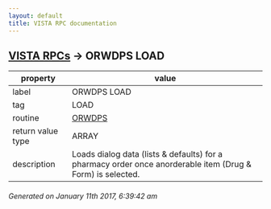 ```yaml
---
layout: default
title: VISTA RPC documentation
---
```




## [VISTA RPCs](TableOfContent.md) &#8594; ORWDPS LOAD 

 property | value 
--- | --- 
 label | ORWDPS LOAD
 tag | LOAD
 routine | [ORWDPS](http://code.osehra.org/dox/Routine_ORWDPS_source.html)
 return value type | ARRAY
 description | Loads dialog data (lists & defaults) for a pharmacy order once anorderable item (Drug & Form) is selected.




 ###### Generated on January 11th 2017, 6:39:42 am
